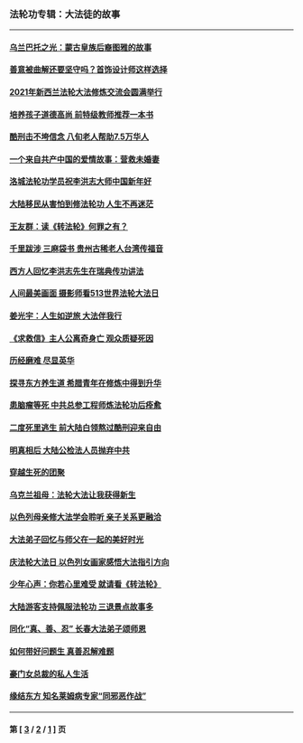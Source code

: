 ### 法轮功专辑：大法徒的故事
---
#### [乌兰巴托之光：蒙古皇族后裔图雅的故事](../../pages/nf1147481/n13155759.md?12120430) 
#### [善意被曲解还要坚守吗？首饰设计师这样选择](../../pages/nf1147481/n13077575.md?12120430) 
#### [2021年新西兰法轮大法修炼交流会圆满举行](../../pages/nf1147481/n13033149.md?12120430) 
#### [培养孩子道德高尚 前特级教师推荐一本书](../../pages/nf1147481/n12938640.md?12120430) 
#### [酷刑击不垮信念 八旬老人帮助7.5万华人](../../pages/nf1147481/n12880712.md?12120430) 
#### [一个来自共产中国的爱情故事：营救未婚妻](../../pages/nf1147481/n12778386.md?12120430) 
#### [洛城法轮功学员祝李洪志大师中国新年好](../../pages/nf1147481/n12724685.md?12120430) 
#### [大陆移民从害怕到修法轮功 人生不再迷茫](../../pages/nf1147481/n12414325.md?12120430) 
#### [王友群：读《转法轮》何罪之有？](../../pages/nf1147481/n12408647.md?12120430) 
#### [千里跋涉 三麻袋书 贵州古稀老人台湾传福音](../../pages/nf1147481/n12198750.md?12120430) 
#### [西方人回忆李洪志先生在瑞典传功讲法](../../pages/nf1147481/n12099607.md?12120430) 
#### [人间最美画面 摄影师看513世界法轮大法日](../../pages/nf1147481/n12094118.md?12120430) 
#### [姜光宇：人生如逆旅 大法伴我行](../../pages/nf1147481/n12088664.md?12120430) 
#### [《求救信》主人公离奇身亡 观众质疑死因](../../pages/nf1147481/n11845215.md?12120430) 
#### [历经磨难 尽显英华](../../pages/nf1147481/n11723297.md?12120430) 
#### [探寻东方养生道 希腊青年在修炼中得到升华](../../pages/nf1147481/n11494502.md?12120430) 
#### [患脑瘤等死 中共总参工程师炼法轮功后痊愈](../../pages/nf1147481/n11466682.md?12120430) 
#### [二度死里逃生 前大陆白领熬过酷刑迎来自由](../../pages/nf1147481/n11368594.md?12120430) 
#### [明真相后 大陆公检法人员抛弃中共](../../pages/nf1147481/n11358618.md?12120430) 
#### [穿越生死的团聚](../../pages/nf1147481/n11258922.md?12120430) 
#### [乌克兰祖母：法轮大法让我获得新生](../../pages/nf1147481/n11269457.md?12120430) 
#### [以色列母亲修大法学会聆听 亲子关系更融洽](../../pages/nf1147481/n11268195.md?12120430) 
#### [大法弟子回忆与师父在一起的美好时光](../../pages/nf1147481/n11267759.md?12120430) 
#### [庆法轮大法日 以色列女画家感悟大法指引方向](../../pages/nf1147481/n11267735.md?12120430) 
#### [少年心声：你若心里难受 就请看《转法轮》](../../pages/nf1147481/n11267496.md?12120430) 
#### [大陆游客支持佩服法轮功 三退景点故事多](../../pages/nf1147481/n11267378.md?12120430) 
#### [同化“真、善、忍” 长春大法弟子颂师恩](../../pages/nf1147481/n11266497.md?12120430) 
#### [如何带好问题生 真善忍解难题](../../pages/nf1147481/n11243655.md?12120430) 
#### [豪门女总裁的私人生活](../../pages/nf1147481/n10127794.md?12120430) 
#### [缘结东方 知名莱姆病专家“同邪恶作战”](../../pages/nf1147481/n10682468.md?12120430) 

---
#### 第 [ [3](./3.md?12120430) / [2](./2.md?12120430) / [1](./1.md?12120430) ] 页
